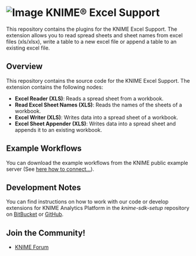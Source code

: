 # ![Image](https://www.knime.com/files/knime_logo_github_40x40_4layers.png) KNIME® Excel Support

This repository contains the plugins for the KNIME Excel Support.
The extension allows you to read spread sheets and sheet names from excel files (xls/xlsx),
write a table to a new excel file or append a table to an existing excel file.

## Overview

This repository contains the source code for the KNIME Excel Support.
The extension contains the following nodes:

* **Excel Reader (XLS)**: Reads a spread sheet from a workbook.
* **Read Excel Sheet Names (XLS)**: Reads the names of the sheets of a workbook.
* **Excel Writer (XLS)**: Writes data into a spread sheet of a workbook.
* **Excel Sheet Appender (XLS)**: Writes data into a spread sheet and appends it to an existing workbook.

## Example Workflows

You can download the example workflows from the KNIME public example server
(See [here how to connect...](https://www.knime.org/example-workflows)).

## Development Notes

You can find instructions on how to work with our code or develop extensions for
KNIME Analytics Platform in the _knime-sdk-setup_ repository
on [BitBucket](https://bitbucket.org/KNIME/knime-sdk-setup)
or [GitHub](http://github.com/knime/knime-sdk-setup).

## Join the Community!

* [KNIME Forum](https://tech.knime.org/forum)
